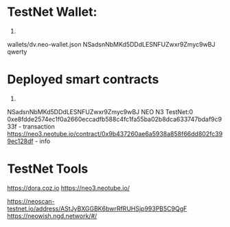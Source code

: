 # TestNet Wallet:
1. 
wallets/dv.neo-wallet.json
NSadsnNbMKd5DDdLESNFUZwxr9Zmyc9wBJ
qwerty

# Deployed smart contracts
1. 
NSadsnNbMKd5DDdLESNFUZwxr9Zmyc9wBJ
NEO N3 TestNet:0
0xe8fdde2574ec1f0a2660eccadfb588c4fc1fa55ba02b8dca633747bdaf9c933f - transaction
https://neo3.neotube.io/contract/0x9b437260ae6a5938a858f66dd802fc399ec128df - info

# TestNet Tools

https://dora.coz.io
https://neo3.neotube.io/


https://neoscan-testnet.io/address/AStJyBXGGBK6bwrRfRUHSjp993PB5C9QgF
https://neowish.ngd.network/#/